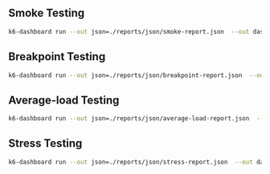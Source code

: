 ## Smoke Testing
```bash
k6-dashboard run --out json=./reports/json/smoke-report.json  --out dashboard=export=./reports/html/smoke-report.html smoke-testing.ts
```
## Breakpoint Testing
```bash
k6-dashboard run --out json=./reports/json/breakpoint-report.json  --out dashboard=export=./reports/html/breakpoint-report.html breakpoint-testing.ts
```
## Average-load Testing
```bash
k6-dashboard run --out json=./reports/json/average-load-report.json  --out dashboard=export=./reports/html/average-load-report.html average-load-testing.ts
```
## Stress Testing
```bash
k6-dashboard run --out json=./reports/json/stress-report.json  --out dashboard=export=./reports/html/stress-report.html stress-testing.ts
```